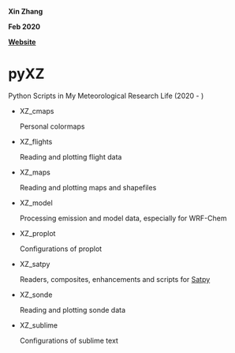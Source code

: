 **Xin Zhang**

**Feb 2020**

**[Website](https://dreambooker.site/)**

# pyXZ

Python Scripts in My Meteorological Research Life (2020 - )

- XZ_cmaps

  Personal colormaps

- XZ_flights

  Reading and plotting flight data

- XZ_maps

  Reading and plotting maps and shapefiles

- XZ_model

  Processing emission and model data, especially for WRF-Chem

- XZ_proplot

  Configurations of proplot

- XZ_satpy

  Readers, composites, enhancements and scripts for [Satpy](https://github.com/pytroll/satpy)

- XZ_sonde

  Reading and plotting sonde data

- XZ_sublime

  Configurations of sublime text